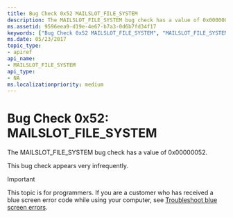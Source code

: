 ```yaml
---
title: Bug Check 0x52 MAILSLOT_FILE_SYSTEM
description: The MAILSLOT_FILE_SYSTEM bug check has a value of 0x00000052.This bug check appears very infrequently.
ms.assetid: 9596eea9-d19e-4e67-b7a3-0d6b7fd34f17
keywords: ["Bug Check 0x52 MAILSLOT_FILE_SYSTEM", "MAILSLOT_FILE_SYSTEM"]
ms.date: 05/23/2017
topic_type:
- apiref
api_name:
- MAILSLOT_FILE_SYSTEM
api_type:
- NA
ms.localizationpriority: medium
---
```


# Bug Check 0x52: MAILSLOT\_FILE\_SYSTEM


The MAILSLOT\_FILE\_SYSTEM bug check has a value of 0x00000052.

This bug check appears very infrequently.

> [!IMPORTANT]
> This topic is for programmers. If you are a customer who has received a blue screen error code while using your computer, see [Troubleshoot blue screen errors](https://www.windows.com/stopcode).


 

 




